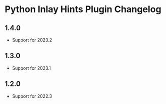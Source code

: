 <!-- Keep a Changelog guide -> https://keepachangelog.com -->

# Python Inlay Hints Plugin Changelog

## 1.4.0

- Support for 2023.2

## 1.3.0

- Support for 2023.1

## 1.2.0

- Support for 2022.3
